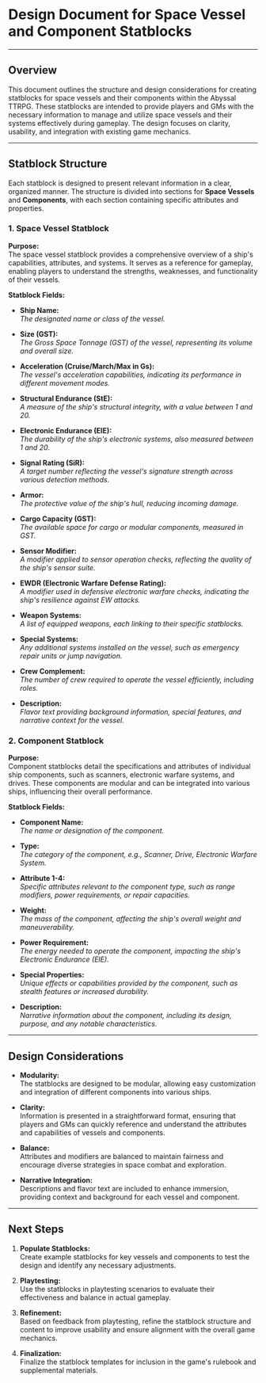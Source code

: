 # Design Document for Space Vessel and Component Statblocks

---

## Overview

This document outlines the structure and design considerations for creating statblocks for space vessels and their components within the Abyssal TTRPG. These statblocks are intended to provide players and GMs with the necessary information to manage and utilize space vessels and their systems effectively during gameplay. The design focuses on clarity, usability, and integration with existing game mechanics.

---

## Statblock Structure

Each statblock is designed to present relevant information in a clear, organized manner. The structure is divided into sections for **Space Vessels** and **Components**, with each section containing specific attributes and properties.

### 1. Space Vessel Statblock

**Purpose:**  
The space vessel statblock provides a comprehensive overview of a ship's capabilities, attributes, and systems. It serves as a reference for gameplay, enabling players to understand the strengths, weaknesses, and functionality of their vessels.

**Statblock Fields:**

- **Ship Name:**  
  *The designated name or class of the vessel.*

- **Size (GST):**  
  *The Gross Space Tonnage (GST) of the vessel, representing its volume and overall size.*

- **Acceleration (Cruise/March/Max in Gs):**  
  *The vessel's acceleration capabilities, indicating its performance in different movement modes.*

- **Structural Endurance (StE):**  
  *A measure of the ship's structural integrity, with a value between 1 and 20.*

- **Electronic Endurance (ElE):**  
  *The durability of the ship's electronic systems, also measured between 1 and 20.*

- **Signal Rating (SiR):**  
  *A target number reflecting the vessel's signature strength across various detection methods.*

- **Armor:**  
  *The protective value of the ship's hull, reducing incoming damage.*

- **Cargo Capacity (GST):**  
  *The available space for cargo or modular components, measured in GST.*

- **Sensor Modifier:**  
  *A modifier applied to sensor operation checks, reflecting the quality of the ship's sensor suite.*

- **EWDR (Electronic Warfare Defense Rating):**  
  *A modifier used in defensive electronic warfare checks, indicating the ship's resilience against EW attacks.*

- **Weapon Systems:**  
  *A list of equipped weapons, each linking to their specific statblocks.*

- **Special Systems:**  
  *Any additional systems installed on the vessel, such as emergency repair units or jump navigation.*

- **Crew Complement:**  
  *The number of crew required to operate the vessel efficiently, including roles.*

- **Description:**  
  *Flavor text providing background information, special features, and narrative context for the vessel.*

### 2. Component Statblock

**Purpose:**  
Component statblocks detail the specifications and attributes of individual ship components, such as scanners, electronic warfare systems, and drives. These components are modular and can be integrated into various ships, influencing their overall performance.

**Statblock Fields:**

- **Component Name:**  
  *The name or designation of the component.*

- **Type:**  
  *The category of the component, e.g., Scanner, Drive, Electronic Warfare System.*

- **Attribute 1-4:**  
  *Specific attributes relevant to the component type, such as range modifiers, power requirements, or repair capacities.*

- **Weight:**  
  *The mass of the component, affecting the ship's overall weight and maneuverability.*

- **Power Requirement:**  
  *The energy needed to operate the component, impacting the ship's Electronic Endurance (ElE).*

- **Special Properties:**  
  *Unique effects or capabilities provided by the component, such as stealth features or increased durability.*

- **Description:**  
  *Narrative information about the component, including its design, purpose, and any notable characteristics.*

---

## Design Considerations

- **Modularity:**  
  The statblocks are designed to be modular, allowing easy customization and integration of different components into various ships.

- **Clarity:**  
  Information is presented in a straightforward format, ensuring that players and GMs can quickly reference and understand the attributes and capabilities of vessels and components.

- **Balance:**  
  Attributes and modifiers are balanced to maintain fairness and encourage diverse strategies in space combat and exploration.

- **Narrative Integration:**  
  Descriptions and flavor text are included to enhance immersion, providing context and background for each vessel and component.

---

## Next Steps

1. **Populate Statblocks:**  
   Create example statblocks for key vessels and components to test the design and identify any necessary adjustments.

2. **Playtesting:**  
   Use the statblocks in playtesting scenarios to evaluate their effectiveness and balance in actual gameplay.

3. **Refinement:**  
   Based on feedback from playtesting, refine the statblock structure and content to improve usability and ensure alignment with the overall game mechanics.

4. **Finalization:**  
   Finalize the statblock templates for inclusion in the game's rulebook and supplemental materials.

